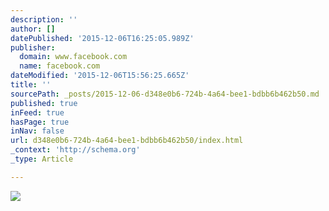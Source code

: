 ```yaml
---
description: ''
author: []
datePublished: '2015-12-06T16:25:05.989Z'
publisher:
  domain: www.facebook.com
  name: facebook.com
dateModified: '2015-12-06T15:56:25.665Z'
title: ''
sourcePath: _posts/2015-12-06-d348e0b6-724b-4a64-bee1-bdbb6b462b50.md
published: true
inFeed: true
hasPage: true
inNav: false
url: d348e0b6-724b-4a64-bee1-bdbb6b462b50/index.html
_context: 'http://schema.org'
_type: Article

---
```

![](https://scontent-arn2-1.xx.fbcdn.net/hphotos-xaf1/v/t1.0-9/429959_263139720471774_673715301_n.jpg?oh=25c193b7f4271bd9ced8645c2e897b9b&oe=572207DA)